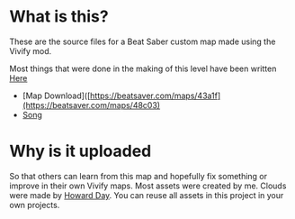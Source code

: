 # What is this?
These are the source files for a Beat Saber custom map made using the Vivify mod.

Most things that were done in the making of this level have been written [Here](https://pooyahaghi.ir/en/2025/07/14/making-a-vivify-beat-saber-level/)

- [Map Download]([https://beatsaver.com/maps/43a1f](https://beatsaver.com/maps/48c03)
- [Song](https://www.youtube.com/watch?v=Dkm4QM2AsZ8)

# Why is it uploaded
So that others can learn from this map and hopefully fix something or improve in their own Vivify maps.
Most assets were created by me. Clouds were made by [Howard Day](https://www.youtube.com/watch?v=BQcjsW8ldkw).
You can reuse all assets in this project in your own projects.
